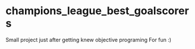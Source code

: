 # champions_league_best_goalscorers
Small project just after getting knew objective programing 
For fun :)
